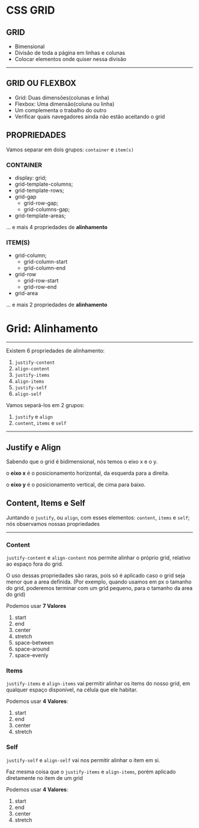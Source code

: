 # CSS GRID

## GRID

- Bimensional
- Divisão de toda a página em linhas e colunas
- Colocar elementos onde quiser nessa divisão

----

## GRID OU FLEXBOX

- Grid: Duas dimensões(colunas e linha)
- Flexbox: Uma dimensão(coluna ou linha)
- Um complementa o trabalho do outro
- Verificar quais navegadores ainda não estão aceitando o grid

## PROPRIEDADES

Vamos separar em dois grupos:
`container` e `item(s)`

### CONTAINER

- display: grid;
- grid-template-columns;
- grid-template-rows;
- grid-gap
  - grid-row-gap;
  - grid-columns-gap;
- grid-template-areas;

... e mais 4 propriedades de **alinhamento**

### ITEM(S)

- grid-column;
  - grid-column-start
  - grid-column-end
- grid-row
  - grid-row-start
  - grid-row-end
- grid-area

... e mais 2 propriedades de **alinhamento**

# Grid: Alinhamento
---

Existem 6 propriedades de alinhamento:
1. `justify-content`
2. `align-content`
3. `justify-items`
4. `align-items`
5. `justify-self`
6. `align-self`

Vamos separá-los em 2 grupos:
1. `justify` e `align`
2. `content`, `items` e `self`

---

## Justify e Align

Sabendo que o grid é bidimensional, nós temos o eixo x e o y.

o **eixo x** é o posicionamento horizontal, da esquerda para a direita.

o **eixo y** é o posicionamento vertical, de cima para baixo.

## Content, Items e Self

Juntando o `justify`, ou `align`, com esses elementos: `content`, `items` e `self`; nós observamos nossas propriedades

---
### Content

`justify-content` e `align-content` nos permite alinhar o próprio grid, relativo ao espaço fora do grid.

O uso dessas propriedades são raras, pois só é aplicado caso o grid seja menor que a area definida. (Por exemplo, quando usamos em px o tamanho do grid, poderemos terminar com um grid pequeno, para o tamanho da area do grid)

Podemos usar **7 Valores**
1. start
2. end
3. center
4. stretch
5. space-between
6. space-around
7. space-evenly

### Items

`justify-items` e `align-items` vai permitir alinhar os items do nosso grid, em qualquer espaço disponível, na célula que ele habitar.

Podemos usar **4 Valores**:
1. start
2. end
3. center
4. stretch

### Self

`justify-self` e `align-self` vai nos permitir alinhar o item em si.

Faz mesma coisa que o `justify-items` e `align-items`, porém aplicado diretamente no item de um grid

Podemos usar **4 Valores**:
1. start
2. end
3. center
4. stretch